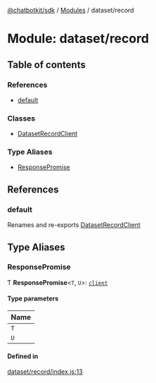 [@chatbotkit/sdk](../README.md) / [Modules](../modules.md) / dataset/record

# Module: dataset/record

## Table of contents

### References

- [default](dataset_record.md#default)

### Classes

- [DatasetRecordClient](../classes/dataset_record.DatasetRecordClient.md)

### Type Aliases

- [ResponsePromise](dataset_record.md#responsepromise)

## References

### default

Renames and re-exports [DatasetRecordClient](../classes/dataset_record.DatasetRecordClient.md)

## Type Aliases

### ResponsePromise

Ƭ **ResponsePromise**\<`T`, `U`\>: [`client`](client.md)

#### Type parameters

| Name |
| :------ |
| `T` |
| `U` |

#### Defined in

[dataset/record/index.js:13](https://github.com/chatbotkit/node-sdk/blob/main/packages/sdk/src/dataset/record/index.js#L13)
